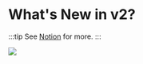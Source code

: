 # What's New in v2?

:::tip
See [Notion](https://www.notion.so/juicebox/V2-Juicebox-key-changes-fd8273e617684dfc887c6bffefb1763d) for more.
:::

![](/img/v2infograph.png)
